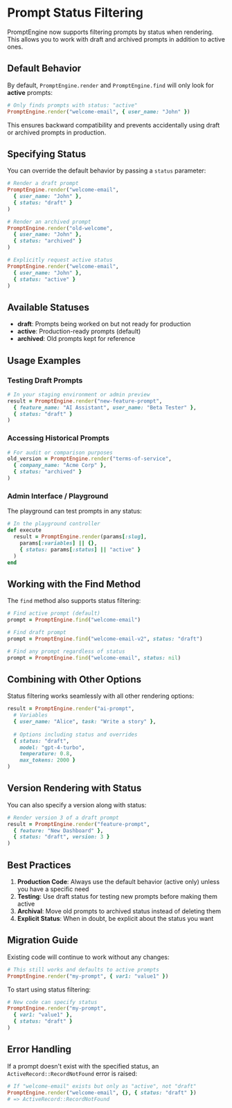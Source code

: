 # Prompt Status Filtering

PromptEngine now supports filtering prompts by status when rendering. This allows you to work with draft and archived prompts in addition to active ones.

## Default Behavior

By default, `PromptEngine.render` and `PromptEngine.find` will only look for **active** prompts:

```ruby
# Only finds prompts with status: "active"
PromptEngine.render("welcome-email", { user_name: "John" })
```

This ensures backward compatibility and prevents accidentally using draft or archived prompts in production.

## Specifying Status

You can override the default behavior by passing a `status` parameter:

```ruby
# Render a draft prompt
PromptEngine.render("welcome-email", 
  { user_name: "John" },
  { status: "draft" }
)

# Render an archived prompt
PromptEngine.render("old-welcome", 
  { user_name: "John" },
  { status: "archived" }
)

# Explicitly request active status
PromptEngine.render("welcome-email",
  { user_name: "John" },
  { status: "active" }
)
```

## Available Statuses

- **draft**: Prompts being worked on but not ready for production
- **active**: Production-ready prompts (default)
- **archived**: Old prompts kept for reference

## Usage Examples

### Testing Draft Prompts

```ruby
# In your staging environment or admin preview
result = PromptEngine.render("new-feature-prompt",
  { feature_name: "AI Assistant", user_name: "Beta Tester" },
  { status: "draft" }
)
```

### Accessing Historical Prompts

```ruby
# For audit or comparison purposes
old_version = PromptEngine.render("terms-of-service",
  { company_name: "Acme Corp" },
  { status: "archived" }
)
```

### Admin Interface / Playground

The playground can test prompts in any status:

```ruby
# In the playground controller
def execute
  result = PromptEngine.render(params[:slug],
    params[:variables] || {},
    { status: params[:status] || "active" }
  )
end
```

## Working with the Find Method

The `find` method also supports status filtering:

```ruby
# Find active prompt (default)
prompt = PromptEngine.find("welcome-email")

# Find draft prompt
prompt = PromptEngine.find("welcome-email-v2", status: "draft")

# Find any prompt regardless of status
prompt = PromptEngine.find("welcome-email", status: nil)
```

## Combining with Other Options

Status filtering works seamlessly with all other rendering options:

```ruby
result = PromptEngine.render("ai-prompt",
  # Variables
  { user_name: "Alice", task: "Write a story" },
  
  # Options including status and overrides
  { status: "draft",
    model: "gpt-4-turbo",
    temperature: 0.8,
    max_tokens: 2000 }
)
```

## Version Rendering with Status

You can also specify a version along with status:

```ruby
# Render version 3 of a draft prompt
result = PromptEngine.render("feature-prompt",
  { feature: "New Dashboard" },
  { status: "draft", version: 3 }
)
```

## Best Practices

1. **Production Code**: Always use the default behavior (active only) unless you have a specific need
2. **Testing**: Use draft status for testing new prompts before making them active
3. **Archival**: Move old prompts to archived status instead of deleting them
4. **Explicit Status**: When in doubt, be explicit about the status you want

## Migration Guide

Existing code will continue to work without any changes:

```ruby
# This still works and defaults to active prompts
PromptEngine.render("my-prompt", { var1: "value1" })
```

To start using status filtering:

```ruby
# New code can specify status
PromptEngine.render("my-prompt", 
  { var1: "value1" },
  { status: "draft" }
)
```

## Error Handling

If a prompt doesn't exist with the specified status, an `ActiveRecord::RecordNotFound` error is raised:

```ruby
# If "welcome-email" exists but only as "active", not "draft"
PromptEngine.render("welcome-email", {}, { status: "draft" })
# => ActiveRecord::RecordNotFound
```